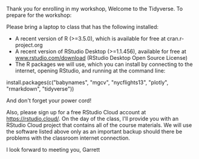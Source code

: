 Thank you for enrolling in my workshop, Welcome to the Tidyverse. To prepare for the workshop:

Please bring a laptop to class that has the following installed:

* A recent version of R (>=3.5.0), which is available for free at cran.r-project.org
* A recent version of RStudio Desktop (>=1.1.456), available for free at www.rstudio.com/download (RStudio Desktop Open Source License)
* The R packages we will use, which you can install by connecting to the internet, opening RStudio, and running at the command line:

install.packages(c("babynames", "mgcv", "nycflights13", "plotly", "rmarkdown", "tidyverse"))

And don't forget your power cord!

Also, please sign up for a free RStudio Cloud account at https://rstudio.cloud/. On the day of the class, I'll provide you with an RStudio Cloud project that contains all of the course materials. We will use the software listed above only as an important backup should there be problems with the classroom internet connection.

I look forward to meeting you,
Garrett